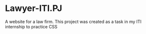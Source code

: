 # Lawyer-ITI.PJ
A website for a law firm. This project was created as a task in my ITI internship to practice CSS
